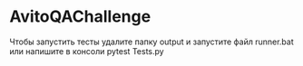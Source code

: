 # AvitoQAChallenge
Чтобы запустить тесты удалите папку output и запустите файл runner.bat или напишите в консоли pytest Tests.py

